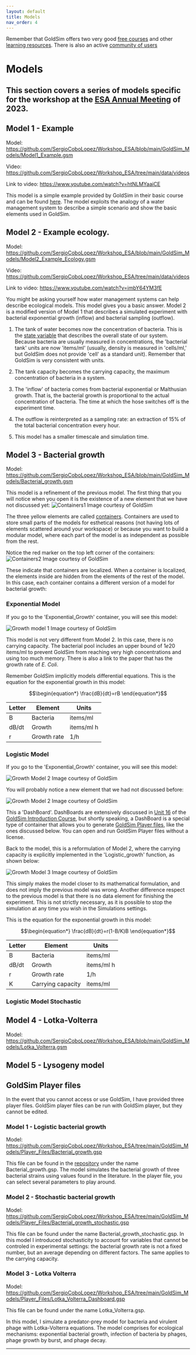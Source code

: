 ```yaml
---
layout: default
title: Models
nav_order: 4
---
```


Remember that GoldSim offers two very good [free courses](https://www.goldsim.com/Web/Customers/Education/Overview/) and other [learning resources](https://www.goldsim.com/Web/Customers/). There is also an active [community of users](https://www.goldsim.com/Web/Customers/Community/)

# Models

This section covers a series of models specific for the workshop at the [ESA Annual Meeting](https://esa.org/portland2023/) of 2023. 
---

## Model 1 - Example

Model: <https://github.com/SergioCoboLopez/Workshop_ESA/blob/main/GoldSim_Models/Model1_Example.gsm> 

Video: <https://github.com/SergioCoboLopez/Workshop_ESA/tree/main/data/videos>

Link to video: <https://www.youtube.com/watch?v=htNLMYaaiCE>

This model is a simple example provided by GoldSim in their basic course and can be found [here](https://www.goldsim.com/Courses/BasicGoldSim/Unit3/Lesson2/). The model exploits the analogy of a water management system to describe
a simple scenario and show the basic elements used in GoldSim. 

## Model 2 - Example ecology. 

Model: <https://github.com/SergioCoboLopez/Workshop_ESA/blob/main/GoldSim_Models/Model2_Example_Ecology.gsm>

Video: <https://github.com/SergioCoboLopez/Workshop_ESA/tree/main/data/videos>

Link to video: <https://www.youtube.com/watch?v=imbY64YM3fE>

You might be asking yourself how water management systems can help describe ecological models. This model gives you a basic answer. Model 2 is a modified version of Model 1 that describes a simulated experiment with bacterial
exponential growth (inflow) and bacterial sampling (outflow).

1. The tank of water becomes now the concentration of bacteria. This is the [state variable](https://en.wikipedia.org/wiki/State_variable) that describes the overall state of our system. Because bacteria are usually measured in concentrations, the 'bacterial tank' units are now 'items/ml' (usually, density is measured in 'cells/ml,' but GoldSim does not provide 'cell' as a standard unit). Remember that GoldSim is very consistent with units.

2. The tank capacity becomes the carrying capacity, the maximum concentration of bacteria in a system.

3. The 'inflow' of bacteria comes from bacterial exponential or Malthusian growth. That is, the bacterial growth is proportional to the actual concentration of bacteria. The time at which the hose switches off is the experiment time.

4. The outflow is reinterpreted as a sampling rate: an extraction of 15% of the total bacterial concentration every hour.

5. This model has a smaller timescale and simulation time.

## Model 3 - Bacterial growth

Model: <https://github.com/SergioCoboLopez/Workshop_ESA/blob/main/GoldSim_Models/Bacterial_growth.gsm>

This model is a refinement of the previous model. 
The first thing that you will notice when you open it is the existence of a new element that we have not discussed yet:
![Containers1](../figures/Containers_1.png "Courtesy of GoldSim")
Image courtesy of GoldSim

The three yellow elements are called [containers](https://www.goldsim.com/Courses/BasicGoldSim/Unit9/Lesson2/). Containers are used to store small parts of the models for esthetical reasons (not having lots of elements scattered around your workspace) or because you want to build a modular model, where each part of the model is as independent as possible from the rest. 

Notice the red marker on the top left corner of the containers:
![Containers2](../figures/Containers_2.png "Courtesy of GoldSim")
Image courtesy of GoldSim

These indicate that containers are localized. When a container is localized, the elements inside are hidden from the elements of the rest of the model. In this case, each container contains a different version of a model for bacterial growth:

### Exponential Model

If you go to the 'Exponential_Growth' container, you will see this model:

![Growth model 1](../figures/Bacterial_growth_exponential.png "Courtesy of GoldSim")
Image courtesy of GoldSim

This model is not very different from Model 2. In this case, there is no carrying capacity. The bacterial pool includes an upper bound of $1e20$ items/ml to prevent GoldSim from reaching
 very high concentrations and using too much memory. There is also a link to the paper that has the growth rate of *E. Coli*.

Remember GoldSim implicitly models differential equations. This is the equation for the exponential growth in this model:

$$\begin{equation*}
\frac{dB}{dt}=rB
\end{equation*}$$

|Letter|Element|Units  |
|----|----------|-------|
|    B|Bacteria    |items/ml  |
|dB/dt|Growth      |items/ml h|
|r    |Growth rate |1/h       |

### Logistic Model

If you go to the 'Exponential_Growth' container, you will see this model:

![Growth Model 2](../figures/Bacterial_growth_logistic.png "Courtesy of GoldSim")
Image courtesy of GoldSim

You will probably notice a new element that we had not discussed before:

![Growth Model 2](../figures/Dashboard.png "Courtesy of GoldSim")
Image courtesy of GoldSim

This a 'DashBoard'. DashBoards are extensively discussed in [Unit 16](https://www.goldsim.com/Courses/BasicGoldSim/Unit16/Lesson1/) 
of the [GoldSim Introduction Course](https://www.goldsim.com/Courses/BasicGoldSim/), but shortly speaking, a DashBoard is a special type of container that allows you to generate 
[GoldSim Player files](https://www.goldsim.com/Courses/BasicGoldSim/Unit16/Lesson4/), like the ones discussed below. You can open and run GoldSim Player files without a license.

Back to the model, this is a reformulation of Model 2, where the carrying capacity is explicitly implemented in the 'Logistic_growth' function, as shown below:

![Growth Model 3](../figures/growth_function.png "Courtesy of GoldSim")
Image courtesy of GoldSim

This simply makes the model closer to its mathematical formulation, and does not imply the previous model was wrong.
Another difference respect to the previous model is that there is no data element for finishing the experiment. This is not strictly necessary, as it is possible to stop the simulation at any time you wish in 
the Simulations settings.


This is the equation for the exponential growth in this model:

$$\begin{equation*}
\frac{dB}{dt}=r(1-B/K)B
\end{equation*}$$


|Letter|Element     |Units     |
|----|----------|-------|
|    B|Bacteria    |items/ml  |
|dB/dt|Growth      |items/ml h|
|r    |Growth rate |1/h       |
|K    |Carrying capacity |items/ml|


### Logistic Model Stochastic



## Model 4 - Lotka-Volterra

Model: <https://github.com/SergioCoboLopez/Workshop_ESA/blob/main/GoldSim_Models/Lotka_Volterra.gsm>

## Model 5 - Lysogeny model



## GoldSim Player files
In the event that you cannot access or use GoldSim, I have provided three player files. GoldSim player files can be run with GoldSim player, but they cannot be edited.

### Model 1 - Logistic bacterial growth

Model: <https://github.com/SergioCoboLopez/Workshop_ESA/tree/main/GoldSim_Models/Player_Files/Bacterial_growth.gsp>

This file can be found in the [repository](https://github.com/SergioCoboLopez/Workshop_ESA/tree/main/GoldSim_Models/Player_Files) under the name Bacterial_growth.gsp.
The model simulates the bacterial growth of three bacterial strains using values found in the literature. In the player file, you can select several parameters to play around.

### Model 2 - Stochastic bacterial growth

Model: <https://github.com/SergioCoboLopez/Workshop_ESA/tree/main/GoldSim_Models/Player_Files/Bacterial_growth_stochastic.gsp>

This file can be found under the name Bacterial_growth_stochastic.gsp.
In this model I introduced stochasticity to account for variables that cannot be controled in experimental settings: the bacterial growth rate is not a fixed number, but an average depending on different factors. The same applies to the carrying capacity.

### Model 3 - Lotka Volterra

Model: <https://github.com/SergioCoboLopez/Workshop_ESA/tree/main/GoldSim_Models/Player_Files/Lotka_Volterra_Dashboard.gsp>

This file can be found under the name Lotka_Volterra.gsp.

In this model, I simulate a predator-prey model for bacteria and virulent phage with Lotka-Volterra equations. The model comprises for ecological mechanisms: exponential bacterial growth, infection of bacteria by phages, phage growth by burst, and phage decay.

---

